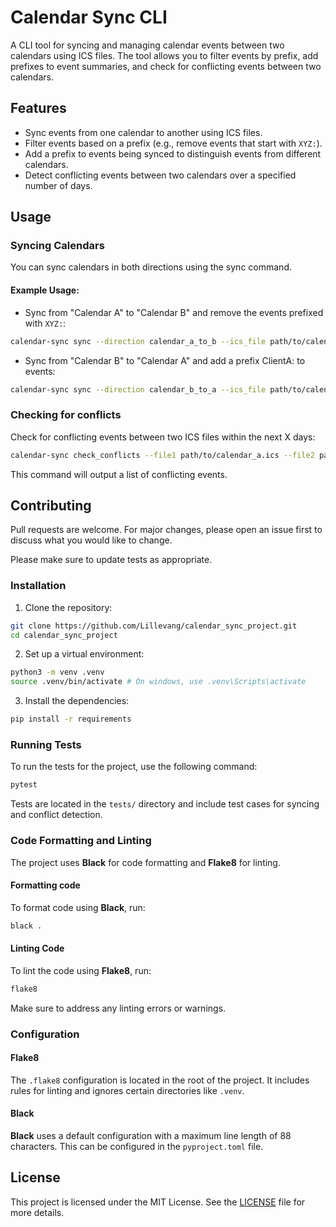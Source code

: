# Calendar Sync CLI

A CLI tool for syncing and managing calendar events between two calendars using ICS files. The tool allows you to filter events by prefix, add prefixes to event summaries, and check for conflicting events between two calendars.

## Features

- Sync events from one calendar to another using ICS files.
- Filter events based on a prefix (e.g., remove events that start with `XYZ:`).
- Add a prefix to events being synced to distinguish events from different calendars.
- Detect conflicting events between two calendars over a specified number of days.


## Usage

### Syncing Calendars

You can sync calendars in both directions using the sync command.

#### Example Usage:

- Sync from "Calendar A" to "Calendar B" and remove the events prefixed with `XYZ:`:

```bash
calendar-sync sync --direction calendar_a_to_b --ics_file path/to/calendar_a.ics --output_file path/to/output_calendar_b.ics --filter-prefix "XYZ:"
```

- Sync from "Calendar B" to "Calendar A" and add a prefix ClientA: to events:

```bash
calendar-sync sync --direction calendar_b_to_a --ics_file path/to/calendar_b.ics --output_file path/to/output_calendar_a.ics --add-prefix "XYZ: "
```

### Checking for conflicts

Check for conflicting events between two ICS files within the next X days:

```bash
calendar-sync check_conflicts --file1 path/to/calendar_a.ics --file2 path/to/calendar_b.ics --days 7
```

This command will output a list of conflicting events.

## Contributing

Pull requests are welcome. For major changes, please open an issue first to discuss what you would like to change.

Please make sure to update tests as appropriate.

### Installation

1. Clone the repository:

```bash
git clone https://github.com/Lillevang/calendar_sync_project.git
cd calendar_sync_project
```

2. Set up a virtual environment:

```bash
python3 -m venv .venv
source .venv/bin/activate # On windows, use .venv\Scripts\activate
```

3. Install the dependencies:

```bash
pip install -r requirements
```

### Running Tests

To run the tests for the project, use the following command:

```bash
pytest
```

Tests are located in the `tests/` directory and include test cases for syncing and conflict detection.

### Code Formatting and Linting

The project uses **Black** for code formatting and **Flake8** for linting.

#### Formatting code

To format code using **Black**, run:

```bash
black .
```

#### Linting Code

To lint the code using **Flake8**, run:

```bash
flake8
```

Make sure to address any linting errors or warnings.

### Configuration

#### Flake8

The `.flake8` configuration is located in the root of the project. It includes rules for linting and ignores certain directories like `.venv`.

#### Black

**Black** uses a default configuration with a maximum line length of 88 characters. This can be configured in the `pyproject.toml` file.

## License

This project is licensed under the MIT License. See the [LICENSE](/LICENSE) file for more details.

